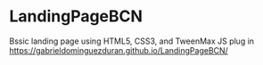 # LandingPageBCN
Bssic landing page using HTML5, CSS3, and TweenMax JS plug in  
https://gabrieldominguezduran.github.io/LandingPageBCN/
